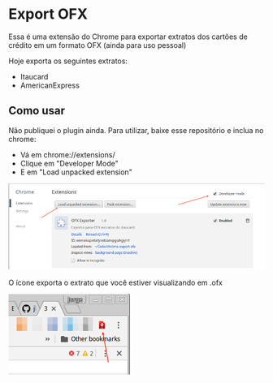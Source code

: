 
# Export OFX

Essa é uma extensão do Chrome para exportar extratos dos cartões de crédito em um formato OFX (ainda para uso pessoal)

Hoje exporta os seguintes extratos:

* Itaucard
* AmericanExpress

## Como usar

Não publiquei o plugin ainda. Para utilizar, baixe esse repositório e inclua no chrome:

* Vá em chrome://extensions/
* Clique em "Developer Mode"
* E em "Load unpacked extension"
 
![howto](./doc/howto.png)

O ícone exporta o extrato que você estiver visualizando em .ofx

![export](./doc/export.png)